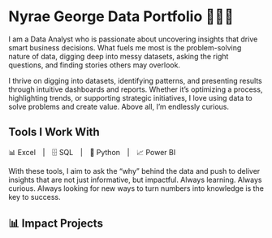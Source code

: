 # Nyrae George Data Portfolio 👩🏾‍💻 

I am a Data Analyst who is passionate about uncovering insights that drive smart business decisions. What fuels me most is the problem-solving nature of data, digging deep into messy datasets, asking the right questions, and finding stories others may overlook.

I thrive on digging into datasets, identifying patterns, and presenting results through intuitive dashboards and reports. Whether it’s optimizing a process, highlighting trends, or supporting strategic initiatives, I love using data to solve problems and create value. Above all, I’m endlessly curious. 

## Tools I Work With
📊 Excel | 🗄️ SQL | 🐍 Python | 📈 Power BI

With these tools, I aim to ask the “why” behind the data and push to deliver insights that are not just informative, but impactful. Always learning. Always curious. Always looking for new ways to turn numbers into knowledge is the key to success.

## 📊 Impact Projects 
